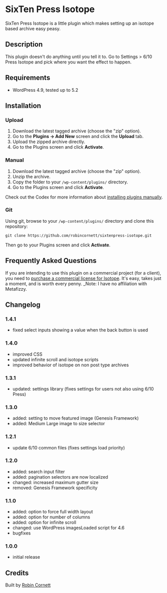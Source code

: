 # SixTen Press Isotope

SixTen Press Isotope is a little plugin which makes setting up an isotope based archive easy peasy.

## Description

This plugin doesn't do anything until you tell it to. Go to Settings > 6/10 Press Isotope and pick where you want the effect to happen.


## Requirements
* WordPress 4.9, tested up to 5.2

## Installation

### Upload

1. Download the latest tagged archive (choose the "zip" option).
2. Go to the __Plugins -> Add New__ screen and click the __Upload__ tab.
3. Upload the zipped archive directly.
4. Go to the Plugins screen and click __Activate__.

### Manual

1. Download the latest tagged archive (choose the "zip" option).
2. Unzip the archive.
3. Copy the folder to your `/wp-content/plugins/` directory.
4. Go to the Plugins screen and click __Activate__.

Check out the Codex for more information about [installing plugins manually](http://codex.wordpress.org/Managing_Plugins#Manual_Plugin_Installation).

### Git

Using git, browse to your `/wp-content/plugins/` directory and clone this repository:

`git clone https://github.com/robincornett/sixtenpress-isotope.git`

Then go to your Plugins screen and click __Activate__.

## Frequently Asked Questions

If you are intending to use this plugin on a commercial project (for a client), you need to [purchase a commercial license for Isotope](http://isotope.metafizzy.co/license.html). It's easy, takes just a moment, and is worth every penny. _Note: I have no affiliation with Metafizzy.

## Changelog

### 1.4.1
* fixed select inputs showing a value when the back button is used

### 1.4.0
* improved CSS
* updated infinite scroll and isotope scripts
* improved behavior of isotope on non post type archives

### 1.3.1
* updated: settings library (fixes settings for users not also using 6/10 Press)

### 1.3.0
* added: setting to move featured image (Genesis Framework)
* added: Medium Large image to size selector

### 1.2.1
* update 6/10 common files (fixes settings load priority)

### 1.2.0
* added: search input filter
* added: pagination selectors are now localized
* changed: increased maximum gutter size
* removed: Genesis Framework specificity

### 1.1.0
* added: option to force full width layout
* added: option for number of columns
* added: option for infinite scroll
* changed: use WordPress imagesLoaded script for 4.6
* bugfixes

### 1.0.0
* initial release

## Credits

Built by [Robin Cornett](https://robincornett.com/)
